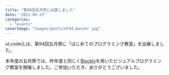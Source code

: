 ```yaml
---
title: "第94回五月祭に出展しました"
date: "2021-09-23"
categories: 
  - "events"
coverImage: "images/posts/mf94-banner.jpg"
---
```


ut.code();は、第94回五月祭に「はじめてのプログラミング教室」を出展しました。

本年度の五月祭では、昨年度と同じく[Blockly](https://developers.google.com/blockly)を用いたビジュアルプログラミング教室を開催しました。ご参加いただき、ありがとうございました。

